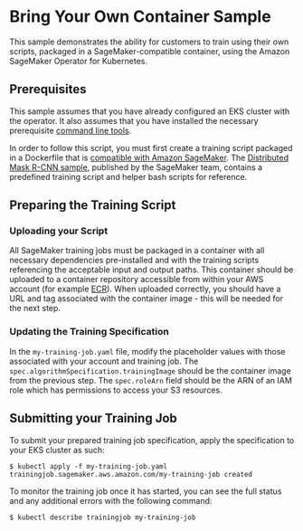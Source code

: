 # Bring Your Own Container Sample

This sample demonstrates the ability for customers to train using their own scripts, packaged in a SageMaker-compatible container, using the Amazon SageMaker Operator for Kubernetes. 

## Prerequisites

This sample assumes that you have already configured an EKS cluster with the operator. It also assumes that you have installed the necessary prerequisite [command line tools](https://sagemaker.readthedocs.io/en/stable/amazon_sagemaker_operators_for_kubernetes.html#prerequisites).

In order to follow this script, you must first create a training script packaged in a Dockerfile that is [compatible with Amazon SageMaker](https://docs.aws.amazon.com/sagemaker/latest/dg/amazon-sagemaker-containers.html). The [Distributed Mask R-CNN sample](https://github.com/awslabs/amazon-sagemaker-examples/tree/master/advanced_functionality/distributed_tensorflow_mask_rcnn), published by the SageMaker team, contains a predefined training script and helper bash scripts for reference.

## Preparing the Training Script

### Uploading your Script

All SageMaker training jobs must be packaged in a container with all necessary dependencies pre-installed and with the training scripts referencing the acceptable input and output paths. This container should be uploaded to a container repository accessible from within your AWS account (for example [ECR](https://aws.amazon.com/ecr/)). When uploaded correctly, you should have a URL and tag associated with the container image - this will be needed for the next step.

### Updating the Training Specification

In the `my-training-job.yaml` file, modify the placeholder values with those associated with your account and training job. The `spec.algorithmSpecification.trainingImage` should be the container image from the previous step. The `spec.roleArn` field should be the ARN of an IAM role which has permissions to access your S3 resources.

## Submitting your Training Job

To submit your prepared training job specification, apply the specification to your EKS cluster as such:
```
$ kubectl apply -f my-training-job.yaml
trainingjob.sagemaker.aws.amazon.com/my-training-job created
```

To monitor the training job once it has started, you can see the full status and any additional errors with the following command:
```
$ kubectl describe trainingjob my-training-job
```